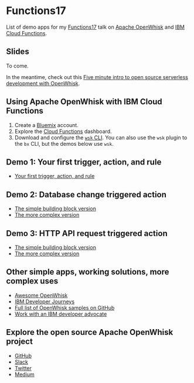 # Functions17
List of demo apps for my [Functions17](https://functions.world) talk on [Apache OpenWhisk](http://openwhisk.incubator.apache.org/) and [IBM Cloud Functions](https://console.bluemix.net/openwhisk/).

## Slides
To come.

In the meantime, check out this [Five minute intro to open source serverless development with OpenWhisk](https://medium.com/openwhisk/five-minute-intro-to-open-source-serverless-development-with-openwhisk-328b0ebfa160).

## Using Apache OpenWhisk with IBM Cloud Functions
1. Create a [Bluemix](http://bluemix.net) account.
2. Explore the [Cloud Functions](http://bluemix.net/openwhisk) dashboard.
3. Download and configure the [`wsk` CLI](https://console.bluemix.net/openwhisk/learn/cli?env_id=ibm%3Ayp%3Aus-south). You can also use the `wsk` plugin to the `bx` CLI, but the demos below use `wsk`.

## Demo 1: Your first trigger, action, and rule
- [Your first trigger, action, and rule](github.com/IBM/openwhisk-action-trigger-rule )

## Demo 2: Database change triggered action
- [The simple building block version](github.com/IBM/openwhisk-cloudant-trigger)
- [The more complex version](github.com/IBM/openwhisk-data-processing-cloudant)

## Demo 3: HTTP API request triggered action
- [The simple building block version](github.com/IBM/openwhisk-rest-api-trigger)
- [The more complex version](github.com/IBM/openwhisk-serverless-apis)

## Other simple apps, working solutions, more complex uses
- [Awesome OpenWhisk](github.com/openwhisk/awesome-openwhisk)
- [IBM Developer Journeys](developer.ibm.com/code/technologies/serverless/ )
- [Full list of OpenWhisk samples on GitHub](https://github.com/search?q=topic%3Aopenwhisk+org%3AIBM&type=Repositories)
- [Work with an IBM developer advocate](developer.ibm.com/code/work-with-us)

## Explore the open source Apache OpenWhisk project
- [GitHub](https://github.com/apache?q=incubator-openwhisk)
- [Slack](http://openwhisk.incubator.apache.org/slack.html)
- [Twitter](https://twitter.com/openwhisk)
- [Medium](https://medium.com/openwhisk)
